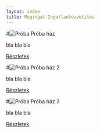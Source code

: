 ```yaml
---
layout: index
title: Megingat Ingatlanközvetítés
---
```



#![Próba](http://i.imgur.com/iwsZG17.jpg) Próba ház

bla bla bla

[Részletek](elado/proba)

#![Próba](http://i.imgur.com/iwsZG17.jpg) Próba ház 2

bla bla bla

[Részletek](elado/proba)

#![Próba](http://i.imgur.com/iwsZG17.jpg) Próba ház 3

bla bla bla

[Részletek](elado/proba)
